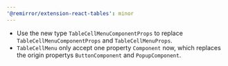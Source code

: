 ```yaml
---
'@remirror/extension-react-tables': minor
---
```


- Use the new type `TableCellMenuComponentProps` to replace `TableCellMenuComponentProps` and `TableCellMenuProps`.
- `TableCellMenu` only accept one property `Component` now, which replaces the origin propertys `ButtonComponent` and `PopupComponent`.
